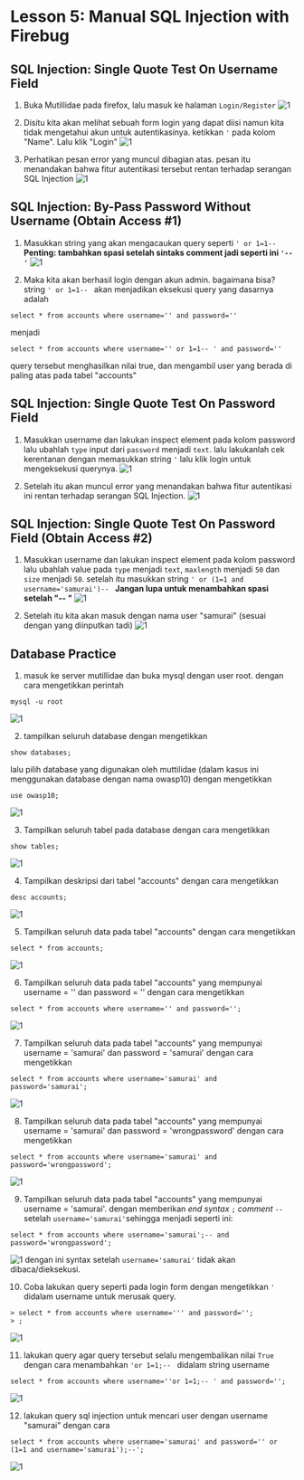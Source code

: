 # Lesson 5: Manual SQL Injection with Firebug
## SQL Injection: Single Quote Test On Username Field

1. Buka Mutillidae pada firefox, lalu masuk ke halaman ```Login/Register```
![1](/lesson5/2.png)

2. Disitu kita akan melihat sebuah form login yang dapat diisi namun kita tidak mengetahui akun untuk autentikasinya. ketikkan ```'``` pada kolom "Name". Lalu klik "Login"
![1](/lesson5/3.png)

3. Perhatikan pesan error yang muncul dibagian atas. pesan itu menandakan bahwa fitur autentikasi tersebut rentan terhadap serangan SQL Injection
![1](/lesson5/x.png)

## SQL Injection: By-Pass Password Without Username (Obtain Access #1)

1. Masukkan string yang akan mengacaukan query seperti ```' or 1=1-- ```
**Penting: tambahkan spasi setelah sintaks comment jadi seperti ini ```'-- '```**
![1](/lesson5/6.png)

2. Maka kita akan berhasil login dengan akun admin. bagaimana bisa? string ```' or 1=1-- ``` akan menjadikan eksekusi query yang dasarnya adalah
```
select * from accounts where username='' and password=''
```
menjadi
```
select * from accounts where username='' or 1=1-- ' and password=''
```
query tersebut menghasilkan nilai true, dan mengambil user yang berada di paling atas pada tabel "accounts"

## SQL Injection: Single Quote Test On Password Field

1. Masukkan username dan lakukan inspect element pada kolom password lalu ubahlah ```type``` input dari ```password``` menjadi ```text```. lalu lakukanlah cek kerentanan dengan memasukkan string ```'``` lalu klik login untuk mengeksekusi querynya.
![1](/lesson5/8.png)

2. Setelah itu akan muncul error yang menandakan bahwa fitur autentikasi ini rentan terhadap serangan SQL Injection.
![1](/lesson5/9.png)

## SQL Injection: Single Quote Test On Password Field (Obtain Access #2)

1. Masukkan username dan lakukan inspect element pada kolom password lalu ubahlah value pada ```type``` menjadi ```text```, ```maxlength``` menjadi ```50``` dan ```size``` menjadi ```50```. setelah itu masukkan string ```' or (1=1 and username='samurai')-- ```
**Jangan lupa untuk menambahkan spasi setelah "-- "**
![1](/lesson5/11.png)

2. Setelah itu kita akan masuk dengan nama user "samurai" (sesuai dengan yang diinputkan tadi)
![1](/lesson5/12.png)

## Database Practice

1. masuk ke server mutillidae dan buka mysql dengan user root. dengan cara mengetikkan perintah
```
mysql -u root
```
![1](/lesson5/13.png)

2. tampilkan seluruh database dengan mengetikkan
```
show databases;
```
lalu pilih database yang digunakan oleh muttilidae (dalam kasus ini menggunakan database dengan nama owasp10) dengan mengetikkan
```
use owasp10;
```
![1](/lesson5/15.png)

3. Tampilkan seluruh tabel pada database dengan cara mengetikkan
```
show tables;
```
![1](/lesson5/16.png)

4. Tampilkan deskripsi dari tabel "accounts" dengan cara mengetikkan
```
desc accounts;
```
![1](/lesson5/17.png)

5. Tampilkan seluruh data pada tabel "accounts" dengan cara mengetikkan
```
select * from accounts;
```
![1](/lesson5/18.png)

6. Tampilkan seluruh data pada tabel "accounts" yang mempunyai username = '' dan password = '' dengan cara mengetikkan
```
select * from accounts where username='' and password='';
```
![1](/lesson5/19.png)

7. Tampilkan seluruh data pada tabel "accounts" yang mempunyai username = 'samurai' dan password = 'samurai' dengan cara mengetikkan
```
select * from accounts where username='samurai' and password='samurai';
```
![1](/lesson5/20.png)

8. Tampilkan seluruh data pada tabel "accounts" yang mempunyai username = 'samurai' dan password = 'wrongpassword' dengan cara mengetikkan
```
select * from accounts where username='samurai' and password='wrongpassword';
```
![1](/lesson5/21.png)

9. Tampilkan seluruh data pada tabel "accounts" yang mempunyai username = 'samurai'. dengan memberikan *end syntax* ```;``` *comment* ```-- ``` setelah ```username='samurai'```sehingga menjadi seperti ini:
```
select * from accounts where username='samurai';-- and password='wrongpassword';
```
![1](/lesson5/22.png)
dengan ini syntax setelah ```username='samurai'``` tidak akan dibaca/dieksekusi.

10. Coba lakukan query seperti pada login form dengan mengetikkan ```'``` didalam username untuk merusak query.
```
> select * from accounts where username=''' and password='';
> ;
```
![1](/lesson5/24.png)

11. lakukan query agar query tersebut selalu mengembalikan nilai ```True``` dengan cara menambahkan ```'or 1=1;-- ``` didalam string username
```
select * from accounts where username=''or 1=1;-- ' and password='';
```
![1](/lesson5/25.png)

12. lakukan query sql injection untuk mencari user dengan username "samurai" dengan cara
```
select * from accounts where username='samurai' and password='' or (1=1 and username='samurai');--';
```
![1](/lesson5/27.png)
